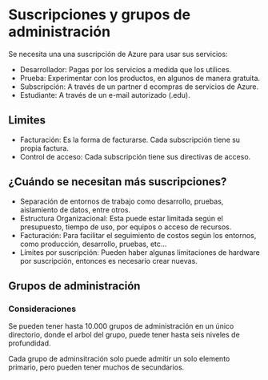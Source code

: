 # Suscripciones y grupos de administración

Se necesita una una suscripción de Azure para usar sus servicios:

* Desarrollador: Pagas por los servicios a medida que los utilices.
* Prueba: Experimentar con los productos, en algunos de manera gratuita.
* Subscripción: A través de un partner d ecompras de servicios de Azure.
* Estudiante: A través de un e-mail autorizado (.edu).

## Limites

* Facturación: Es la forma de facturarse. Cada subscripción tiene su propia factura.
* Control de acceso: Cada subscripción tiene sus directivas de acceso.

## ¿Cuándo se necesitan más suscripciones?

* Separación de entornos de trabajo como desarrollo, pruebas, aislamiento de datos, entre otros.
* Estructura Organizacional: Esta puede estar limitada según el presupuesto, tiempo de uso, por equipos o acceso de recursos.
* Facturación: Para facilitar el seguimiento de costos según los entornos, como producción, desarrollo, pruebas, etc...
* Límites por suscripción: Pueden haber algunas limitaciones de hardware por suscripción, entonces es necesario crear nuevas.

## Grupos de administración

### Consideraciones

Se pueden tener hasta 10.000 grupos de administración en un único directorio, donde el arbol del grupo, puede tener hasta seis niveles de profundidad.

Cada grupo de adminsitración solo puede admitir un solo elemento primario, pero pueden tener muchos de secundarios.
